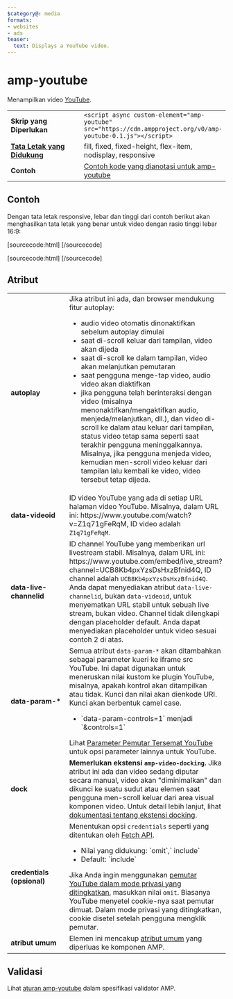 ```yaml
---
$category@: media
formats:
- websites
- ads
teaser:
  text: Displays a YouTube video.
---
```



<!---
       Copyright 2015 The AMP HTML Authors. All Rights Reserved.

       Licensed under the Apache License, Version 2.0 (the "License");
     you may not use this file except in compliance with the License.
     You may obtain a copy of the License at

     http://www.apache.org/licenses/LICENSE-2.0

     Unless required by applicable law or agreed to in writing, software
     distributed under the License is distributed on an "AS-IS" BASIS,
     WITHOUT WARRANTIES OR CONDITIONS OF ANY KIND, either express or implied.
     See the License for the specific language governing permissions and
     limitations under the License.
-->

# amp-youtube

Menampilkan video [YouTube](https://www.youtube.com/).

<table>
  <tr>
    <td width="40%"><strong>Skrip yang Diperlukan</strong></td>
    <td><code>&lt;script async custom-element="amp-youtube" src="https://cdn.ampproject.org/v0/amp-youtube-0.1.js">&lt;/script></code></td>
  </tr>
  <tr>
    <td class="col-fourty"><strong><a href="https://www.ampproject.org/docs/guides/responsive/control_layout.html">Tata Letak yang Didukung</a></strong></td>
    <td>fill, fixed, fixed-height, flex-item, nodisplay, responsive</td>
  </tr>
  <tr>
    <td width="40%"><strong>Contoh</strong></td>
    <td><a href="https://ampbyexample.com/components/amp-youtube/">Contoh kode yang dianotasi untuk amp-youtube</a></td>
  </tr>
</table>

## Contoh

Dengan tata letak responsive, lebar dan tinggi dari contoh berikut akan menghasilkan tata letak yang benar untuk video dengan rasio tinggi lebar 16:9:

[sourcecode:html]
<amp-youtube
    data-videoid="mGENRKrdoGY"
    layout="responsive"
    width="480" height="270"></amp-youtube>
  [/sourcecode]

  [sourcecode:html]
  <amp-youtube
      id="myLiveChannel"
      data-live-channelid="UCB8Kb4pxYzsDsHxzBfnid4Q"
      width="358"
      height="204"
      layout="responsive">
    <amp-img
      src="https://i.ytimg.com/vi/Wm1fWz-7nLQ/hqdefault_live.jpg"
      placeholder
      layout="fill"
      />
  </amp-youtube>
  [/sourcecode]

## Atribut

<table>
  <tr>
    <td width="40%"><strong>autoplay</strong></td>
    <td>Jika atribut ini ada, dan browser mendukung fitur autoplay:
      <ul>
        <li>audio video otomatis dinonaktifkan sebelum autoplay dimulai
        </li>
        <li>saat di-scroll keluar dari tampilan, video akan dijeda
        </li>
        <li>saat di-scroll ke dalam tampilan, video akan melanjutkan pemutaran
        </li>
        <li>saat pengguna menge-tap video, audio video akan diaktifkan
        </li>
        <li>jika pengguna telah berinteraksi dengan video (misalnya menonaktifkan/mengaktifkan audio, menjeda/melanjutkan, dll.), dan video di-scroll ke dalam atau keluar dari tampilan, status video tetap sama seperti saat terakhir pengguna meninggalkannya. Misalnya, jika pengguna menjeda video, kemudian men-scroll video keluar dari tampilan lalu kembali ke video, video tersebut tetap dijeda.
        </li>
      </ul></td>
    </tr>
    <tr>
      <td width="40%"><strong>data-videoid</strong></td>
      <td>ID video YouTube yang ada di setiap URL halaman video YouTube.
          Misalnya, dalam URL ini: https://www.youtube.com/watch?v=Z1q71gFeRqM, ID video adalah <code>Z1q71gFeRqM</code>.</td>
      </tr>
      <tr>
        <td width="40%"><strong>data-live-channelid</strong></td>
        <td>ID channel YouTube yang memberikan url livestream stabil. Misalnya, dalam URL ini: https://www.youtube.com/embed/live_stream?channel=UCB8Kb4pxYzsDsHxzBfnid4Q, ID channel adalah <code>UCB8Kb4pxYzsDsHxzBfnid4Q</code>. Anda dapat menyediakan atribut <code>data-live-channelid</code>, bukan <code>data-videoid</code>, untuk menyematkan URL stabil untuk sebuah live stream, bukan video. Channel tidak dilengkapi dengan placeholder default. Anda dapat menyediakan placeholder untuk video sesuai contoh 2 di atas.</td>
      </tr>
      <tr>
        <td width="40%"><strong>data-param-*</strong></td>
        <td>Semua atribut <code>data-param-*</code> akan ditambahkan sebagai parameter kueri ke iframe src YouTube. Ini dapat digunakan untuk meneruskan nilai kustom ke plugin YouTube, misalnya, apakah kontrol akan ditampilkan atau tidak.
            Kunci dan nilai akan dienkode URI. Kunci akan berbentuk camel case.
            <ul>
            <li>`data-param-controls=1` menjadi `&amp;controls=1`</li>
          </ul>
          Lihat <a href="https://developers.google.com/youtube/player_parameters">Parameter Pemutar Tersemat YouTube</a> untuk opsi parameter lainnya untuk YouTube.
        </td>
      </tr>
      <tr>
        <td width="40%"><strong>dock</strong></td>
        <td><strong>Memerlukan ekstensi <code>amp-video-docking</code>.</strong> Jika atribut ini ada dan video sedang diputar secara manual, video akan "diminimalkan" dan dikunci ke suatu sudut atau elemen saat pengguna men-scroll keluar dari area visual komponen video.
            Untuk detail lebih lanjut, lihat <a href="https://github.com/ampproject/amphtml/blob/master/extensions/amp-video-docking/amp-video-docking.md">dokumentasi tentang ekstensi docking</a>.</td>
        </tr>
        <tr>
          <td width="40%"><strong>credentials (opsional)</strong></td>
          <td>Menentukan opsi <code>credentials</code> seperti yang ditentukan oleh <a href="https://fetch.spec.whatwg.org/">Fetch API</a>.
            <ul>
              <li>Nilai yang didukung: `omit`,` include`</li>
              <li>Default: `include`</li>
            </ul>
            Jika Anda ingin menggunakan <a href="http://www.google.com/support/youtube/bin/answer.py?answer=141046">pemutar YouTube dalam mode privasi yang ditingkatkan</a>, masukkan nilai <code>omit</code>.
            Biasanya YouTube menyetel cookie-nya saat pemutar dimuat. Dalam mode privasi yang ditingkatkan, cookie disetel setelah pengguna mengklik pemutar.</td>
          </tr>
          <tr>
            <td width="40%"><strong>atribut umum</strong></td>
            <td>Elemen ini mencakup <a href="https://www.ampproject.org/docs/reference/common_attributes">atribut umum</a> yang diperluas ke komponen AMP.</td>
          </tr>
        </table>

## Validasi

Lihat [aturan amp-youtube](https://github.com/ampproject/amphtml/blob/master/extensions/amp-youtube/validator-amp-youtube.protoascii) dalam spesifikasi validator AMP.
